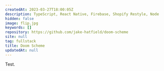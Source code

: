```yaml
---
createdAt: 2023-03-27T18:00:05Z
description: TypeScript, React Native, Firebase, Shopify Restyle, Node.js, Express.js, OpenAI GPT-3, Cyclic
hidden: false
image: flip.jpg
keywords: []
repository: https://github.com/jake-hatfield/doom-scheme
site: null
tag: fullstack
title: Doom Scheme
updatedAt: null
---
```


Test.
